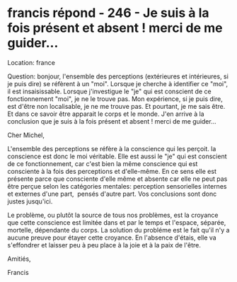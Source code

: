 # francis répond - 246 - Je suis à la fois présent et absent ! merci de me guider...

Location: france&nbsp;  

Question: bonjour, l\'ensemble des perceptions (ext&eacute;rieures et int&eacute;rieures, si je puis dire) se r&eacute;f&egrave;rent &agrave; un \"moi\". Lorsque je cherche &agrave; identifier ce \"moi\", il est insaisissable. Lorsque j\'investigue le \"je\" qui est conscient de ce fonctionnement \"moi\", je ne le trouve pas. Mon exp&eacute;rience, si je puis dire, est d\'&ecirc;tre non localisable, je ne me trouve pas. Et pourtant, je me sais &ecirc;tre. Et dans ce savoir &ecirc;tre apparait le corps et le monde. J\'en arrive &agrave; la conclusion que je suis &agrave; la fois pr&eacute;sent et absent ! merci de me guider...

Cher Michel,

L'ensemble des perceptions se r&eacute;f&egrave;re &agrave; la conscience qui les per&ccedil;oit. la conscience est donc le moi v&eacute;ritable. Elle est aussi le "je" qui est conscient de ce fonctionnement, car c'est bien la m&ecirc;me conscience qui est consciente &agrave; la fois des perceptions et d'elle-m&ecirc;me. En ce sens elle est pr&eacute;sente parce que consciente d'elle m&ecirc;me et absente car elle ne peut pas &ecirc;tre per&ccedil;ue selon les cat&eacute;gories mentales: perception sensorielles internes et externes d'une part, &nbsp;pens&eacute;s d'autre part. Vos conclusions sont donc justes jusqu'ici.

Le probl&egrave;me, ou plut&ocirc;t la source de tous nos probl&egrave;mes, est la croyance que cette conscience est limit&eacute;e dans et par le temps et l'espace, s&eacute;par&eacute;e, mortelle, d&eacute;pendante du corps. La solution du probl&eacute;me est le fait qu'il n'y a aucune preuve pour &eacute;tayer cette croyance. En l'absence d'&eacute;tais, elle va s'effondrer et laisser peu &agrave; peu place &agrave; la joie et &agrave; la paix de l'&ecirc;tre.

Amiti&eacute;s,

Francis

